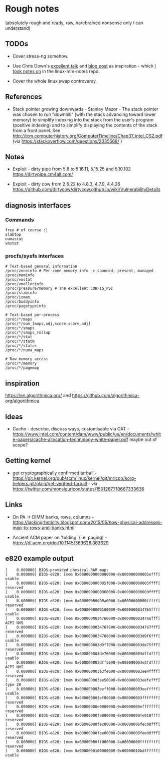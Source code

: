# Rough notes

(absolutely rough and ready, raw, harebrained nonsense only I can understand)

## TODOs

* Cover stress-ng somehow.

* Use Chris Down's [excellent talk](https://media.ccc.de/v/arch-conf-online-2020-6390-linux-memory-management-at-scale) and [blog post](https://chrisdown.name/2018/01/02/in-defence-of-swap.html) as inspiration - which [I took notes on](https://github.com/lorenzo-stoakes/linux-mm-notes/blob/master/chris_down.md) in the linux-mm-notes repo.

* Cover the whole linux swap controversy.

## References

* Stack pointer growing downwards - Stanley Mazor - The stack pointer was chosen
  to run "downhill" (with the stack advancing toward lower memory) to simplify
  indexing into the stack from the user's program (positive indexing) and to
  simplify displaying the contents of the stack from a front panel. See
  http://tcm.computerhistory.org/ComputerTimeline/Chap37_intel_CS2.pdf (via
  https://stackoverflow.com/questions/2035568/ )

## Notes

* Exploit - dirty pipe from 5.8 to 5.16.11, 5.15.25 and 5.10.102 https://dirtypipe.cm4all.com/

* Exploit - dirty cow from 2.6.22 to 4.8.3, 4.7.9, 4.4.26 https://github.com/dirtycow/dirtycow.github.io/wiki/VulnerabilityDetails

## diagnosis interfaces

### Commands

```
free # of course :)
slabtop
numastat
vmstat
```

### procfs/sysfs interfaces

```
# Text-based general information
/proc/zoneinfo # Per-zone memory info -> spanned, present, managed
/proc/meminfo
/proc/vmstat
/proc/vmallocinfo
/proc/pressure/memory # The excellent CONFIG_PSI
/proc/slabinfo
/proc/iomem
/proc/buddyinfo
/proc/pagetypeinfo

# Text-based per-process
/proc/*/maps
/proc/*/oom_[maps,adj,score,score_adj]
/proc/*/smaps
/proc/*/smaps_rollup
/proc/*/stat
/proc/*/statm
/proc/*/status
/proc/*/numa_maps

# Raw memory access
/proc/*/memory
/proc/*/pagemap
```
## inspiration

https://en.algorithmica.org/ and https://github.com/algorithmica-org/algorithmica

## ideas

* Cache - describe, discuss ways, customisable via CAT -
  https://www.intel.com/content/dam/www/public/us/en/documents/white-papers/cache-allocation-technology-white-paper.pdf
  maybe out of scope?

## Getting kernel

* get cryptographically confirmed tarball - https://git.kernel.org/pub/scm/linux/kernel/git/mricon/korg-helpers.git/plain/get-verified-tarball - via https://twitter.com/monsieuricon/status/1501267710667333636

## Links

* On PA -> DIMM banks, rows, columns - https://lackingrhoticity.blogspot.com/2015/05/how-physical-addresses-map-to-rows-and-banks.html

* Ancient ACM paper on 'folding' (i.e. paging) - https://dl.acm.org/doi/10.1145/363626.363629

## e820 example output

```
[    0.000000] BIOS-provided physical RAM map:
[    0.000000] BIOS-e820: [mem 0x0000000000000000-0x000000000005efff] usable
[    0.000000] BIOS-e820: [mem 0x000000000005f000-0x000000000005ffff] reserved
[    0.000000] BIOS-e820: [mem 0x0000000000060000-0x000000000009ffff] usable
[    0.000000] BIOS-e820: [mem 0x00000000000a0000-0x00000000000fffff] reserved
[    0.000000] BIOS-e820: [mem 0x0000000000100000-0x0000000034765fff] usable
[    0.000000] BIOS-e820: [mem 0x0000000034766000-0x0000000034766fff] ACPI NVS
[    0.000000] BIOS-e820: [mem 0x0000000034767000-0x0000000034767fff] reserved
[    0.000000] BIOS-e820: [mem 0x0000000034768000-0x000000003d9f6fff] usable
[    0.000000] BIOS-e820: [mem 0x000000003d9f7000-0x000000003de75fff] reserved
[    0.000000] BIOS-e820: [mem 0x000000003de76000-0x000000003dff4fff] usable
[    0.000000] BIOS-e820: [mem 0x000000003dff5000-0x000000003e3fdfff] ACPI NVS
[    0.000000] BIOS-e820: [mem 0x000000003e3fe000-0x000000003ee4ffff] reserved
[    0.000000] BIOS-e820: [mem 0x000000003ee50000-0x000000003eefefff] type 20
[    0.000000] BIOS-e820: [mem 0x000000003eeff000-0x000000003eefffff] usable
[    0.000000] BIOS-e820: [mem 0x000000003ef00000-0x000000003fffffff] reserved
[    0.000000] BIOS-e820: [mem 0x00000000e0000000-0x00000000efffffff] reserved
[    0.000000] BIOS-e820: [mem 0x00000000fe000000-0x00000000fe010fff] reserved
[    0.000000] BIOS-e820: [mem 0x00000000fec00000-0x00000000fec00fff] reserved
[    0.000000] BIOS-e820: [mem 0x00000000fee00000-0x00000000fee00fff] reserved
[    0.000000] BIOS-e820: [mem 0x00000000ff000000-0x00000000ffffffff] reserved
[    0.000000] BIOS-e820: [mem 0x0000000100000000-0x00000010bdffffff] usable
```
